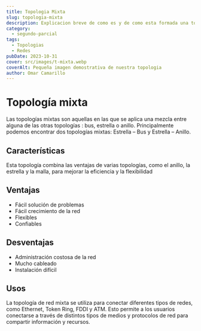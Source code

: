 ```yaml
---
title: Topologia Mixta
slug: topologia-mixta
description: Explicacion breve de como es y de como esta formada una topologia mixta de red
category:
  - segundo-parcial
tags:
  - Topologias 
  - Redes
pubDate: 2023-10-31
cover: src/images/t-mixta.webp
coverAlt: Pequeña imagen demostrativa de nuestra topologia
author: Omar Camarillo
---
```


# Topología mixta
Las topologías mixtas son aquellas en las que se aplica una mezcla entre alguna de las
otras topologías : bus, estrella o anillo. Principalmente podemos encontrar dos topologías
mixtas: Estrella – Bus y Estrella – Anillo.
## Características
Esta topología combina las ventajas de varias topologías, como el anillo, la estrella y la
malla, para mejorar la eficiencia y la flexibilidad

## Ventajas
- Fácil solución de problemas
- Fácil crecimiento de la red
- Flexibles
- Confiables

## Desventajas
- Administración costosa de la red
- Mucho cableado
- Instalación difícil

## Usos
La topología de red mixta se utiliza para conectar diferentes tipos de redes, como Ethernet,
Token Ring, FDDI y ATM. Esto permite a los usuarios conectarse a través de distintos tipos
de medios y protocolos de red para compartir información y recursos.


